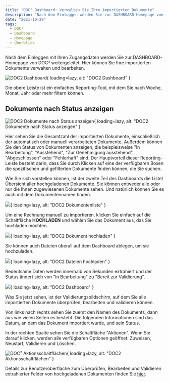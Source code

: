 ```yaml
---
title: "DOC² Dashboard: Verwalten Sie Ihre importierten Dokumente"
description: "Nach dem Einloggen werden Sie zur DASHBOARD-Homepage von DOC² weitergeleitet. Hier können Sie Ihre importierten Dokumente verwalten und bearbeiten. Erfahren Sie hier, wie Sie das Dashboard nutzen können."
date: "2021-10-29"
tags:
  - DOC²
  - Dashboard
  - Homepage
  - Überblick
---
```


Nach dem Einloggen mit Ihren Zugangsdaten werden Sie zur DASHBOARD-Homepage von DOC² weitergeleitet. Hier können Sie Ihre importierten Dokumente verwalten und bearbeiten.

![DOC2 Dashboard](/_images/doc2/DOC2_Dashboard_1.png){ loading=lazy, alt: "DOC2 Dashboard" }

Die obere Leiste ist ein einfaches Reporting-Tool, mit dem Sie nach Woche, Monat, Jahr oder mehr filtern können.

## **Dokumente nach Status anzeigen**

![DOC2 Dokumente nach Status anzeigen](/_images/doc2/DOC2_Dashboard_2.png){ loading=lazy, alt: "DOC2 Dokumente nach Status anzeigen" }

Hier sehen Sie die Gesamtzahl der importierten Dokumente, einschließlich der automatisch oder manuell verarbeiteten Dokumente. Außerdem können Sie den Status von Dokumenten anzeigen, die beispielsweise "In Bearbeitung", "Ausstehend", "Zur Genehmigung ausstehend", "Abgeschlossen" oder "Fehlerhaft" sind. Der Hauptvorteil dieser Reporting-Leiste besteht darin, dass Sie durch Klicken auf eine der verfügbaren Boxen die spezifischen und gefilterten Dokumente finden können, die Sie suchen.

Wie Sie sich vorstellen können, ist der zweite Teil des Dashboards die Liste/Übersicht aller hochgeladenen Dokumente. Sie können entweder alle oder nur die Ihnen zugewiesenen Dokumente sehen. Und natürlich können Sie es auch mit dem Dokumentennamen finden.

![](/_images/doc2/DOC2_Dashboard_3.png){ loading=lazy, alt: "DOC2 Dokumentenliste" }

Um eine Rechnung manuell zu importieren, klicken Sie einfach auf die Schaltfläche **HOCHLADEN** und wählen Sie das Dokument aus, das Sie hochladen möchten.

![](/_images/doc2/DOC2_Dashboard_4.png){ loading=lazy, alt: "DOC2 Dokument hochladen" }

Sie können auch Dateien überall auf dem Dashboard ablegen, um sie hochzuladen.

![](/_images/doc2/DOC2_Dashboard_5.png){ loading=lazy, alt: "DOC2 Dateien hochladen" }

Bedeutsame Daten werden innerhalb von Sekunden extrahiert und der Status ändert sich von "In Bearbeitung" zu "Bereit zur Validierung".

![](/_images/doc2/DOC2_Dashboard_1.png){ loading=lazy, alt: "DOC2 Dashboard" }

Was Sie jetzt sehen, ist der Validierungsbildschirm, auf dem Sie alle importierten Dokumente überprüfen, bearbeiten und validieren können.

Von links nach rechts sehen Sie zuerst den Namen des Dokuments, dann aus wie vielen Seiten es besteht. Die folgenden Informationen sind das Datum, an dem das Dokument importiert wurde, und sein Status.

In der rechten Spalte sehen Sie die Schaltfläche "Aktionen". Wenn Sie darauf klicken, werden alle verfügbaren Optionen geöffnet: Zuweisen, Neustart, Validieren und Löschen.

![DOC² Aktionsschaltflächen](/_images/doc2/DOC²_Dashboard_Document_Actions.gif){ loading=lazy, alt: "DOC2 Aktionsschaltflächen" }

Details zur Benutzeroberfläche zum Überprüfen, Bearbeiten und Validieren extrahierter Felder von hochgeladenen Dokumenten finden Sie [hier](/doc2/document-validation/).